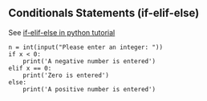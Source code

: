 ## Conditionals Statements (if-elif-else)

See [if-elif-else in python tutorial](https://docs.python.org/3/tutorial/controlflow.html#if-statements)



    n = int(input("Please enter an integer: "))
    if x < 0:
        print('A negative number is entered')
    elif x == 0:
        print('Zero is entered')
    else:
        print('A positive number is entered')

